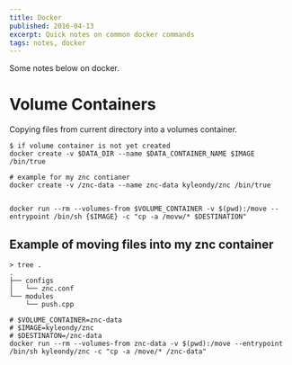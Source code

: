 ```yaml
---
title: Docker
published: 2016-04-13
excerpt: Quick notes on common docker commands
tags: notes, docker
---
```


Some notes below on docker.

# Volume Containers

Copying files from current directory into a volumes container.

    $ if volume container is not yet created
    docker create -v $DATA_DIR --name $DATA_CONTAINER_NAME $IMAGE /bin/true

    # example for my znc contianer
    docker create -v /znc-data --name znc-data kyleondy/znc /bin/true


    docker run --rm --volumes-from $VOLUME_CONTAINER -v $(pwd):/move --entrypoint /bin/sh {$IMAGE} -c "cp -a /movw/* $DESTINATION"

## Example of moving files into my znc container

    > tree .
    .
    ├── configs
    │   └── znc.conf
    └── modules
        └── push.cpp

    # $VOLUME_CONTAINER=znc-data
    # $IMAGE=kyleondy/znc
    # $DESTINATON=/znc-data
    docker run --rm --volumes-from znc-data -v $(pwd):/move --entrypoint /bin/sh kyleondy/znc -c "cp -a /move/* /znc-data"
